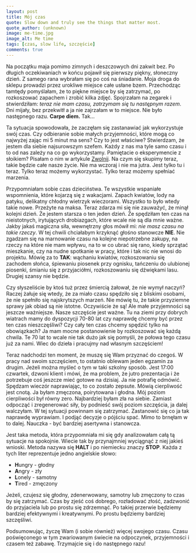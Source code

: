 ```yaml
---
layout: post
title: Mój czas
quote: Slow down and truly see the things that matter most.
quote_author: (unknown)
image: me-time.jpg
image_alt: Me time
tags: [czas, slow life, szczęście]
comments: true
---
```


Na początku maja pomimo zimnych i deszczowych dni zakwit bez. Po długich oczekiwaniach w końcu pojawił się pierwszy piękny, słoneczny dzień. Z samego rana wybrałam się po coś na śniadanie. Moja droga do sklepu prowadzi przez urokliwe miejsce całe usłane bzem. Przechodząc tamtędy pomyślałam, że to piękne miejsce by się zatrzymać, po rozkoszować zapachem i zrobić kilka zdjęć.  Spojrzałam na zegarek i stwierdziłam: _teraz nie mam czasu, zatrzymam się tu następnym razem_. Dni mijały, bez przekwitł a ja nie zajrzałam w to miejsce. Nie było następnego razu. **Carpe diem.** Tak...

Ta sytuacja spowodowała, że zaczęłam się zastanawiać jak wykorzystuje swój czas. Czy odbieranie sobie małych przyjemności, które mogą co najwyżej zając mi 5 minut ma sens? Czy to jest właściwe? Stwierdzam, że jestem dla siebie najsurowszym szefem. Każdy z nas ma tyle samo czasu i to od nas zależy na co go wykorzystamy. Pamiętacie o eksperymencie z słoikiem? Pisałam o nim w artykule [Zwolnij](http://bemore.womanonrails.com/2017/04/23/slow-down.html). Na czym się skupimy teraz, takie będzie całe nasze życie. Nie ma wczoraj i nie ma jutra. Jest tylko tu i teraz. Tylko teraz możemy wykorzystać. Tylko teraz możemy spełniać marzenia.

Przypomniałam sobie czas dzieciństwa. Te wszystkie wspaniałe wspomnienia, które kojarzą się z wakacjami. Zapach kwiatów, lody na patyku, delikatny chłodny wietrzyk wieczorami. Wszystko to było wtedy takie nowe. Przeżyte na maksa. Teraz zdarza mi się nie zauważyć, że minął kolejni dzień. Że jestem starsza o ten jeden dzień. Że spędziłam ten czas na nieistotnych, irytujących drobiazgach, które wcale nie są dla mnie ważne. Jakby jakaś magiczna siła, wewnętrzny głos mówił mi: _nie masz czasu na takie rzeczy_. W tej chwili chciałabym krzyknąć głośno stanowcze **NIE**. Nie zgadzam się na marnowanie czasu na kolejne niepotrzebne zakupy, na rzeczy na które nie mam wpływu, na to w co ubrać się rano, kiedy sprzątać mieszkanie, czy na nudne spotkanie w pracy, które i tak nic nie wnosi do projektu. Mówię za to **TAK**: wąchaniu kwiatów, rozkoszowaniu się zachodem słońca, śpiewaniu piosenek przy ognisku, tańczeniu do ulubionej piosenki, śmianiu się z przyjaciółmi, rozkoszowaniu się dźwiękami lasu. Drugiej szansy nie będzie.

Czy słyszeliście by ktoś tuż przez śmiercią żałował, że nie wymył naczyń? Raczej żałuje się wtedy, że za miało czasu spędziło się z bliskimi osobami, że nie spełniło się najskrytszych marzeń. Nie mówię tu, że takie przyziemne sprawy jak obiad są nie istotne. Oczywiście że są! Ale małe przyjemności są jeszcze ważniejsze. Nasze szczęście jest ważne. Tu na ziemi przy dobrych wiatrach mamy do dyspozycji 70-80 lat czy naprawdę chcemy być przez ten czas nieszczęśliwi? Czy cały ten czas chcemy spędzić tylko na obowiązkach? Ja mam mocne postanowienie by rozkoszować się każdą chwila. Te 70 lat to wcale nie tak dużo jak się pomyśli, że połowa tego czasu już za nami. Wiec do dzieła i pracujmy nad własnym szczęściem!

Teraz nadchodzi ten moment, że muszę się Wam przyznać do czegoś. W pracy nad swoim szczęściem, to ostatnio oblewam jeden egzamin za drugim. Jeżeli można myśleć o tym w taki szkolny sposób. Jest 17:00 czwartek, dzwoni klient i mówi, że ma problem, że jutro prezentacja i że potrzebuje coś jeszcze mieć gotowe na dzisiaj. Ja nie potrafię odmówić. Spędzam wieczór naprawiając, to co zostało zepsute. Mówią cierpliwość jest cnotą. Ja byłam zmęczona, poirytowana i głodna. Mój poziom cierpliwości był równy zero. Najbardziej byłam zła na siebie. Zamiast odpocząć i zregenerować siły, by podnieść swój poziom szczęścia, ja dalej walczyłam. W tej sytuacji powinnam się zatrzymać. Zastanowić się co ja tak naprawdę wyprawiam. I podjąć decyzje o pójściu spać. Mimo to brnęłam w to dalej. Nauczka - być bardziej asertywna i stanowcza.

Jest taka metoda, która przypomniała mi się gdy analizowałam całą tą sytuacje na spokojnie. Wiecie tak by przynajmniej wyciągnąć z niej jakieś wnioski. Metoda nazywa się **HALT** i po niemiecku znaczy **STOP**. Każda z tych liter reprezentuje jedno angielskie słowo:

  - **H**ungry - głodny
  - **A**ngry - zły
  - **L**onely - samotny
  - **T**ired - zmęczony

Jeżeli, czujesz się głodny, zdenerwowany, samotny lub zmęczony to czas by się zatrzymać. Czas by zjeść coś dobrego, rozładować złość, zadzwonić do przyjaciela lub po prostu się zdrzemnąć. Po takiej przerwie będziemy bardziej efektywnymi i kreatywnymi. Po prostu będziemy bardziej szczęśliwi.

Podsumowując, życzę Wam (i sobie również) więcej swojego czasu. Czasu poświęconego w tym zwariowanym świecie na odpoczynek, przyjemności i czasem też zabawę. Trzymajcie się i do następnego razu!
